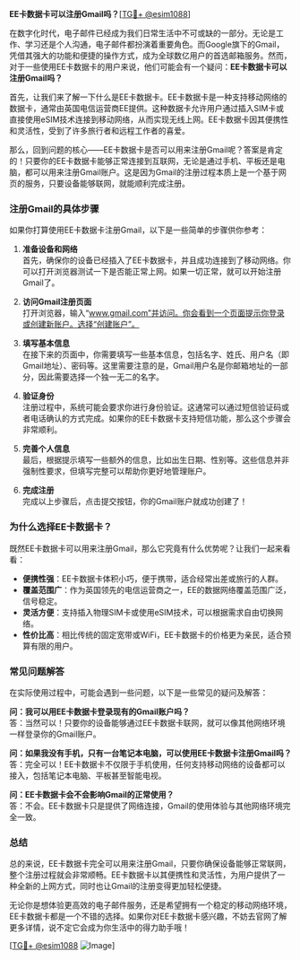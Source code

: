 **EE卡数据卡可以注册Gmail吗？**[[TG💪+ @esim1088](https://t.me/s/esim1088)]

在数字化时代，电子邮件已经成为我们日常生活中不可或缺的一部分。无论是工作、学习还是个人沟通，电子邮件都扮演着重要角色。而Google旗下的Gmail，凭借其强大的功能和便捷的操作方式，成为全球数亿用户的首选邮箱服务。然而，对于一些使用EE卡数据卡的用户来说，他们可能会有一个疑问：**EE卡数据卡可以注册Gmail吗？**

首先，让我们来了解一下什么是EE卡数据卡。EE卡数据卡是一种支持移动网络的数据卡，通常由英国电信运营商EE提供。这种数据卡允许用户通过插入SIM卡或直接使用eSIM技术连接到移动网络，从而实现无线上网。EE卡数据卡因其便携性和灵活性，受到了许多旅行者和远程工作者的喜爱。

那么，回到问题的核心——EE卡数据卡是否可以用来注册Gmail呢？答案是肯定的！只要你的EE卡数据卡能够正常连接到互联网，无论是通过手机、平板还是电脑，都可以用来注册Gmail账户。这是因为Gmail的注册过程本质上是一个基于网页的服务，只要设备能够联网，就能顺利完成注册。

### **注册Gmail的具体步骤**

如果你打算使用EE卡数据卡注册Gmail，以下是一些简单的步骤供你参考：

1. **准备设备和网络**  
   首先，确保你的设备已经插入了EE卡数据卡，并且成功连接到了移动网络。你可以打开浏览器测试一下是否能正常上网。如果一切正常，就可以开始注册Gmail了。

2. **访问Gmail注册页面**  
   打开浏览器，输入“www.gmail.com”并访问。你会看到一个页面提示你登录或创建新账户。选择“创建账户”。

3. **填写基本信息**  
   在接下来的页面中，你需要填写一些基本信息，包括名字、姓氏、用户名（即Gmail地址）、密码等。这里需要注意的是，Gmail用户名是你邮箱地址的一部分，因此需要选择一个独一无二的名字。

4. **验证身份**  
   注册过程中，系统可能会要求你进行身份验证。这通常可以通过短信验证码或者电话确认的方式完成。如果你的EE卡数据卡支持短信功能，那么这个步骤会非常顺利。

5. **完善个人信息**  
   最后，根据提示填写一些额外的信息，比如出生日期、性别等。这些信息并非强制性要求，但填写完整可以帮助你更好地管理账户。

6. **完成注册**  
   完成以上步骤后，点击提交按钮，你的Gmail账户就成功创建了！

### **为什么选择EE卡数据卡？**

既然EE卡数据卡可以用来注册Gmail，那么它究竟有什么优势呢？让我们一起来看看：

- **便携性强**：EE卡数据卡体积小巧，便于携带，适合经常出差或旅行的人群。
- **覆盖范围广**：作为英国领先的电信运营商之一，EE的数据网络覆盖范围广泛，信号稳定。
- **灵活方便**：支持插入物理SIM卡或使用eSIM技术，可以根据需求自由切换网络。
- **性价比高**：相比传统的固定宽带或WiFi，EE卡数据卡的价格更为亲民，适合预算有限的用户。

### **常见问题解答**

在实际使用过程中，可能会遇到一些问题，以下是一些常见的疑问及解答：

**问：我可以用EE卡数据卡登录现有的Gmail账户吗？**  
答：当然可以！只要你的设备能够通过EE卡数据卡联网，就可以像其他网络环境一样登录你的Gmail账户。

**问：如果我没有手机，只有一台笔记本电脑，可以使用EE卡数据卡注册Gmail吗？**  
答：完全可以！EE卡数据卡不仅限于手机使用，任何支持移动网络的设备都可以接入，包括笔记本电脑、平板甚至智能电视。

**问：EE卡数据卡会不会影响Gmail的正常使用？**  
答：不会。EE卡数据卡只是提供了网络连接，Gmail的使用体验与其他网络环境完全一致。

### **总结**

总的来说，EE卡数据卡完全可以用来注册Gmail，只要你确保设备能够正常联网，整个注册过程就会非常顺畅。EE卡数据卡以其便携性和灵活性，为用户提供了一种全新的上网方式，同时也让Gmail的注册变得更加轻松便捷。

无论你是想体验更高效的电子邮件服务，还是希望拥有一个稳定的移动网络环境，EE卡数据卡都是一个不错的选择。如果你对EE卡数据卡感兴趣，不妨去官网了解更多详情，说不定它会成为你生活中的得力助手哦！

[[TG💪+ @esim1088](https://t.me/s/esim1088) ![Image](https://i.postimg.cc/4NQfJmqS/Snipaste-2025-05-13-00-14-12.png)]